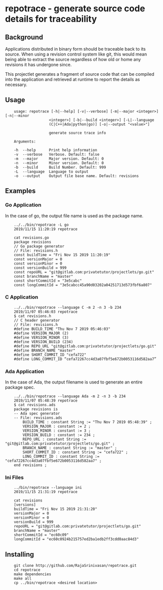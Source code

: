 # repotrace - generate source code details for traceability

## Background

Applications distributed in binary form should be traceable back to its source. When using a revision control system like git, this would mean being able to extract the source regardless of how old or home any revisions it has undergone since.

This projectlet generates a fragment of source code that can be compiled into the application and retrieved at runtime to report the details as necessary.

## Usage

        usage: repotrace [-h|--help] [-v|--verbose] [-m|--major <integer>] [-n|--minor
                        <integer>] [-b|--build <integer>] [-L|--language
                        (C|C++|Ada|python|go)] [-o|--output "<value>"]

                        generate source trace info

        Arguments:

        -h  --help      Print help information
        -v  --verbose   Verbose. Default: false
        -m  --major     Major version. Default: 0
        -n  --minor     Minor version. Default: 0
        -b  --build     Build Number. Default: 999
        -L  --language  Language to output
        -o  --output    Output file base name. Default: revisions

## Examples
### Go Application

In the case of go, the output file name is used as the package name. 

        ../../bin/repotrace -L go
        2019/11/15 11:20:19 repotrace

        cat revisions.go
        package revisions
        // Go package generator
        // File: revisions.h
        const buildTime = "Fri Nov 15 2019 11:20:19"
        const versionMajor = 0
        const versionMinor = 0
        const versionBuild = 999
        const repoURL = "git@gitlab.com:privatetutor/projectlets/go.git"
        const branchName = "master"
        const shortCommitId = "3e5cabc"
        const longCommitId = "3e5cabcc45a90d03202a04251713d573fbf6a807"

### C Application

        ../../bin/repotrace --language C -m 2 -n 3 -b 234
        2019/11/07 05:46:03 repotrace
        $ cat revisions.h
        // C header generator
        // File: revisions.h
        #define BUILD_TIME "Thu Nov 7 2019 05:46:03"
        #define VERSION_MAJOR (2)
        #define VERSION_MINOR (3)
        #define VERSION_BUILD (234)
        #define REPO_URL "git@gitlab.com:privatetutor/projectlets/go.git"
        #define BRANCH_NAME "master"
        #define SHORT_COMMIT_ID "cefa722"
        #define LONG_COMMIT_ID “cefa72267cc4d3a07fbf5e672b0053116d582aa7”

### Ada Application

In the case of Ada, the output filename is used to generate an entire package spec.

        ../../bin/repotrace --language Ada -m 2 -n 3 -b 234
        2019/11/07 05:48:39 repotrace
        $ cat revisions.ads
        package revisions is
        -- Ada spec generator
        -- File: revisions.ads
            BUILD_TIME : constant String := "Thu Nov 7 2019 05:48:39" ;
            VERSION_MAJOR : constant := 2 ;
            VERSION_MINOR : constant := 3 ;
            VERSION_BUILD : constant := 234 ;
            REPO_URL : constant String := "git@gitlab.com:privatetutor/projectlets/go.git" ;
            BRANCH_NAME : constant String := "master" ;
            SHORT_COMMIT_ID : constant String := "cefa722" ;
            LONG_COMMIT_ID : constant String := "cefa72267cc4d3a07fbf5e672b0053116d582aa7" ;
        end revisions ;

### Ini Files

        ../bin/repotrace --language ini
        2019/11/15 21:31:19 repotrace

        cat revisions
        [versions]
        buildTime = "Fri Nov 15 2019 21:31:20"
        versionMajor = 0
        versionMinor = 0
        versionBuild = 999
        repoURL = "git@gitlab.com:privatetutor/projectlets/go.git"
        branchName = "master"
        shortCommitId = "ec60c09"
        longCommitId = "ec60c0924b215757ed2ba1edb2ff3cdd0aac84d3"

## Installing

        git clone http://github.com/RajaSrinivasan/repotrace.git
        cd repotrace
        make dependencies
        make all
        cp ../bin/repotrace <desired location>


